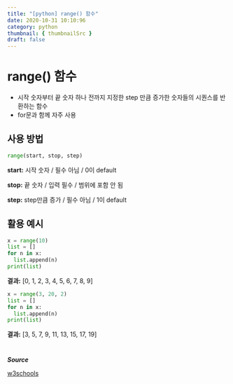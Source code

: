 ```yaml
---
title: "[python] range() 함수"
date: 2020-10-31 10:10:96
category: python
thumbnail: { thumbnailSrc }
draft: false
---
```

# range() 함수

- 시작 숫자부터 끝 숫자 하나 전까지 지정한 step 만큼 증가한 숫자들의 시퀀스를 반환하는 함수
- for문과 함께 자주 사용

## 사용 방법

```python
range(start, stop, step)
```

**start:** 시작 숫자 / 필수 아님 / 0이 default

**stop:** 끝 숫자 / 입력 필수 / 범위에 포함 안 됨

**step:** step만큼 증가 / 필수 아님 / 1이 default

 

## 활용 예시

```python
x = range(10)
list = []
for n in x:
  list.append(n)
print(list)
```

**결과:** [0, 1, 2, 3, 4, 5, 6, 7, 8, 9]

```python
x = range(3, 20, 2)
list = []
for n in x:
  list.append(n)
print(list)
```

**결과:** [3, 5, 7, 9, 11, 13, 15, 17, 19]

#

***Source***

[w3schools](https://www.w3schools.com/python/ref_func_range.asp)